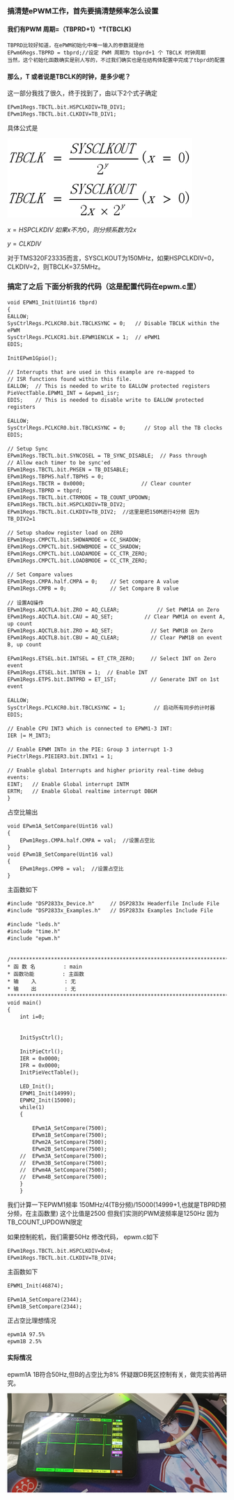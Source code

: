 ### 搞清楚ePWM工作，首先要搞清楚频率怎么设置
#### 我们有PWM 周期=（TBPRD+1）*T(TBCLK)

    TBPRD比较好知道，在ePWM初始化中唯一输入的参数就是他
    EPwm6Regs.TBPRD = tbprd;//设定 PWM 周期为 tbprd+1 个 TBCLK 时钟周期
    当然，这个初始化函数确实是别人写的，不过我们确实也是在结构体配置中完成了tbprd的配置
#### 那么，T 或者说是TBCLK的时钟，是多少呢？

这一部分我找了很久，终于找到了，由以下2个式子确定

    EPwm1Regs.TBCTL.bit.HSPCLKDIV=TB_DIV1;
	EPwm1Regs.TBCTL.bit.CLKDIV=TB_DIV1;
具体公式是

![](./TBCLK_configure.png)

$x=HSPCLKDIV$        $如果x不为0，则分频系数为2x$

$y=CLKDIV$

对于TMS320F23335而言，SYSCLKOUT为150MHz，如果HSPCLKDIV=0，CLKDIV=2，则TBCLK=37.5MHz。


### 搞定了之后 下面分析我的代码（这是配置代码在epwm.c里）


    void EPWM1_Init(Uint16 tbprd)
    {
	EALLOW;
	SysCtrlRegs.PCLKCR0.bit.TBCLKSYNC = 0;   // Disable TBCLK within the ePWM
	SysCtrlRegs.PCLKCR1.bit.EPWM1ENCLK = 1;  // ePWM1
	EDIS;

	InitEPwm1Gpio();

	// Interrupts that are used in this example are re-mapped to
	// ISR functions found within this file.
	EALLOW;  // This is needed to write to EALLOW protected registers
	PieVectTable.EPWM1_INT = &epwm1_isr;
	EDIS;    // This is needed to disable write to EALLOW protected registers

	EALLOW;
	SysCtrlRegs.PCLKCR0.bit.TBCLKSYNC = 0;      // Stop all the TB clocks
	EDIS;

	// Setup Sync
	EPwm1Regs.TBCTL.bit.SYNCOSEL = TB_SYNC_DISABLE;  // Pass through
	// Allow each timer to be sync'ed
	EPwm1Regs.TBCTL.bit.PHSEN = TB_DISABLE;
	EPwm1Regs.TBPHS.half.TBPHS = 0;
	EPwm1Regs.TBCTR = 0x0000;                  // Clear counter
	EPwm1Regs.TBPRD = tbprd;
	EPwm1Regs.TBCTL.bit.CTRMODE = TB_COUNT_UPDOWN;
	EPwm1Regs.TBCTL.bit.HSPCLKDIV=TB_DIV2;
	EPwm1Regs.TBCTL.bit.CLKDIV=TB_DIV2;  //这里是把150M进行4分频 因为TB_DIV2=1

	// Setup shadow register load on ZERO
	EPwm1Regs.CMPCTL.bit.SHDWAMODE = CC_SHADOW;
	EPwm1Regs.CMPCTL.bit.SHDWBMODE = CC_SHADOW;
	EPwm1Regs.CMPCTL.bit.LOADAMODE = CC_CTR_ZERO;
	EPwm1Regs.CMPCTL.bit.LOADBMODE = CC_CTR_ZERO;

	// Set Compare values
	EPwm1Regs.CMPA.half.CMPA = 0;    // Set compare A value
	EPwm1Regs.CMPB = 0;              // Set Compare B value

	// 设置AQ操作
	EPwm1Regs.AQCTLA.bit.ZRO = AQ_CLEAR;            // Set PWM1A on Zero
	EPwm1Regs.AQCTLA.bit.CAU = AQ_SET;          // Clear PWM1A on event A, up count
	EPwm1Regs.AQCTLB.bit.ZRO = AQ_SET;            // Set PWM1B on Zero
	EPwm1Regs.AQCTLB.bit.CBU = AQ_CLEAR;          // Clear PWM1B on event B, up count

	EPwm1Regs.ETSEL.bit.INTSEL = ET_CTR_ZERO;     // Select INT on Zero event
	EPwm1Regs.ETSEL.bit.INTEN = 1;  // Enable INT
	EPwm1Regs.ETPS.bit.INTPRD = ET_1ST;           // Generate INT on 1st event

	EALLOW;
	SysCtrlRegs.PCLKCR0.bit.TBCLKSYNC = 1;         // 启动所有同步的计时器
	EDIS;

	// Enable CPU INT3 which is connected to EPWM1-3 INT:
	IER |= M_INT3;

	// Enable EPWM INTn in the PIE: Group 3 interrupt 1-3
	PieCtrlRegs.PIEIER3.bit.INTx1 = 1;

	// Enable global Interrupts and higher priority real-time debug events:
	EINT;   // Enable Global interrupt INTM
	ERTM;   // Enable Global realtime interrupt DBGM
    }

占空比输出

    void EPwm1A_SetCompare(Uint16 val)
    {
        EPwm1Regs.CMPA.half.CMPA = val;  //设置占空比
    }
    void EPwm1B_SetCompare(Uint16 val)
    {
        EPwm1Regs.CMPB = val;  //设置占空比
    }

主函数如下



    #include "DSP2833x_Device.h"     // DSP2833x Headerfile Include File
    #include "DSP2833x_Examples.h"   // DSP2833x Examples Include File

    #include "leds.h"
    #include "time.h"
    #include "epwm.h"


    /*******************************************************************************
    * 函 数 名         : main
    * 函数功能		   : 主函数
    * 输    入         : 无
    * 输    出         : 无
    *******************************************************************************/
    void main()
    {
        int i=0;


        InitSysCtrl();

        InitPieCtrl();
        IER = 0x0000;
        IFR = 0x0000;
        InitPieVectTable();

        LED_Init();
        EPWM1_Init(14999);
        EPWM2_Init(15000);
        while(1)
        {

            EPwm1A_SetCompare(7500);
            EPwm1B_SetCompare(7500);
            EPwm2A_SetCompare(7500);
            EPwm2B_SetCompare(7500);
        //	EPwm3A_SetCompare(7500);
        //	EPwm3B_SetCompare(7500);
        //	EPwm4A_SetCompare(7500);
        //	EPwm4B_SetCompare(7500);
        }
        }




我们计算一下EPWM1频率
150MHz/4(TB分频)/15000(14999+1,也就是TBPRD预分频，在主函数里)
这个比值是2500  但我们实测的PWM波频率是1250Hz
因为TB_COUNT_UPDOWN限定

如果控制舵机，我们需要50Hz
修改代码，
epwm.c如下

    EPwm1Regs.TBCTL.bit.HSPCLKDIV=0x4;
    EPwm1Regs.TBCTL.bit.CLKDIV=TB_DIV4;

主函数如下

    EPWM1_Init(46874);

	EPwm1A_SetCompare(2344);
    EPwm1B_SetCompare(2344);

正占空比理想情况

    epwm1A 97.5%
    epwm1B 2.5%

#### 实际情况 
epwm1A 1B符合50Hz,但B的占空比为8% 怀疑跟DB死区控制有关，做完实验再研究。
 
![](./DS100_show_figure.jpg)
